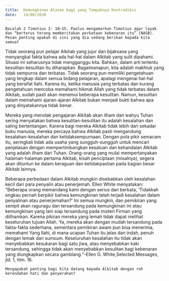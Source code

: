 ```yaml
---
title:  Kemungkinan Alasan bagi yang Tampaknya Kontradiksi
date:   14/06/2020
---
```


`Bacalah 2 Timotius 2: 10–15. Paulus mengamarkan Timotius agar layak dan “berterus terang memberitakan perkataan kebenaran itu” (NASB). Pesan penting apakah di sini yang dia sedang berikan kepada kita semua?` 

Tidak seorang pun pelajar Alkitab yang jujur dan bijaksana yang menyangkal fakta bahwa ada hal-hal dalam Alkitab yang sulit dipahami. Situasi ini seharusnya tidak mengganggu kita. Bahkan, dalam arti tertentu kesulitan-kesulitan itu diharapkan. Bagaimanapun, kita adalah makhluk yang tidak sempurna dan terbatas. Tidak seorang pun memiliki pengetahuan yang lengkap dalam semua bidang pelajaran, apalagi mengenai hal-hal yang bersifat Ilahi. Karena itu, ketika manusia yang terbatas dan kurang pengetahuan mencoba memahami hikmat Allah yang tidak terbatas dalam Alkitab, sudah pasti akan menemui beberapa kesulitan. Namun, kesulitan dalam memahami ajaran-ajaran Alkitab bukan menjadi bukti bahwa apa yang dinyatakannya tidak benar. 

Mereka yang menolak pengajaran Alkitab akan ilham dan wahyu Tuhan sering menyatakan bahwa kesulitan-kesulitan itu adalah kesalahan dan saling bertentangan. Karena bagi mereka Alkitab tidak lebih dari sekadar buku manusia, mereka percaya bahwa Alkitab pasti mengandung kesalahan-kesalahan dan ketidaksempurnaan. Dengan pola pikir semacam itu, seringkali tidak ada usaha yang sungguh-sungguh untuk mencari penjelasan dengan mempertimbangkan kesatuan dan kehandalan Alkitab yang adalah ilham dari Tuhan. Orang-orang yang mulai mempertanyakan halaman-halaman pertama Alkitab, kisah penciptaan (misalnya), segera akan dituntun ke dalam keraguan dan ketidakpastian pada bagian besar Alkitab lainnya. 

Beberapa perbedaan dalam Alkitab mungkin disebabkan oleh kesalahan kecil dari para penyalin atau penerjemah. Ellen White menyatakan: “Beberapa orang memandang kami dengan serius dan berkata, ‘Tidakkah engkau pernah berpikir bahwa kemungkinan telah terjadi kesalahan dalam penyalinan atau penerjemahan?’ Ini semua mungkin, dan pemikiran yang sempit akan raguragu dan tersandung pada kemungkinan ini atau kemungkinan yang lain siap tersandung pada misteri Firman yang diilhamkan. Karena pikiran mereka yang lemah tidak dapat melihat keseluruhan tujuan Allah. Ya, mereka akan dengan mudah tersandung pada fakta-fakta sederhana, sementara pemikiran awam pun bisa menerima, memahami Yang Ilahi, di mana ucapan Tuhan itu jelas dan indah, penuh dengan lemak dan sumsum. Keseluruhan kesalahan itu tidak akan menyebabkan kesukaran bagi satu jiwa, atau menyebabkan kaki tersandung, sehingga tidak akan menyebabkan kesulitan bagi kebenaran yang diungkapkan secara gamblang.”–Ellen G. White,Selected Messages, jld. 1, hlm. 16. 

`Mengapakah penting bagi kita datang kepada Alkitab dengan roh kerendahan hati dan penyerahan?`